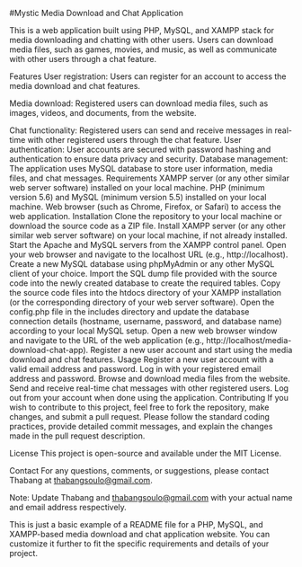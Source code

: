 #Mystic  Media Download and Chat Application

This is a web application built using PHP, MySQL, and XAMPP stack for media downloading and chatting with other users. Users can download media files, such as games, movies, and music, as well as communicate with other users through a chat feature.

Features
User registration: Users can register for an account to access the media download and chat features.

Media download: Registered users can download media files, such as images, videos, and documents, from the website.

Chat functionality: Registered users can send and receive messages in real-time with other registered users through the chat feature.
User authentication: User accounts are secured with password hashing and authentication to ensure data privacy and security.
Database management: The application uses MySQL database to store user information, media files, and chat messages.
Requirements
XAMPP server (or any other similar web server software) installed on your local machine.
PHP (minimum version 5.6) and MySQL (minimum version 5.5) installed on your local machine.
Web browser (such as Chrome, Firefox, or Safari) to access the web application.
Installation
Clone the repository to your local machine or download the source code as a ZIP file.
Install XAMPP server (or any other similar web server software) on your local machine, if not already installed.
Start the Apache and MySQL servers from the XAMPP control panel.
Open your web browser and navigate to the localhost URL (e.g., http://localhost).
Create a new MySQL database using phpMyAdmin or any other MySQL client of your choice.
Import the SQL dump file provided with the source code into the newly created database to create the required tables.
Copy the source code files into the htdocs directory of your XAMPP installation (or the corresponding directory of your web server software).
Open the config.php file in the includes directory and update the database connection details (hostname, username, password, and database name) according to your local MySQL setup.
Open a new web browser window and navigate to the URL of the web application (e.g., http://localhost/media-download-chat-app).
Register a new user account and start using the media download and chat features.
Usage
Register a new user account with a valid email address and password.
Log in with your registered email address and password.
Browse and download media files from the website.
Send and receive real-time chat messages with other registered users.
Log out from your account when done using the application.
Contributing
If you wish to contribute to this project, feel free to fork the repository, make changes, and submit a pull request. Please follow the standard coding practices, provide detailed commit messages, and explain the changes made in the pull request description.

License
This project is open-source and available under the MIT License.

Contact
For any questions, comments, or suggestions, please contact Thabang at thabangsoulo@gmail.com.

Note: Update Thabang and thabangsoulo@gmail.com with your actual name and email address respectively.

This is just a basic example of a README file for a PHP, MySQL, and XAMPP-based media download and chat application website. You can customize it further to fit the specific requirements and details of your project.
